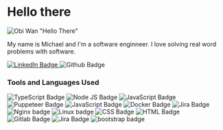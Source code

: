 # Hello there 
![Obi Wan "Hello There"](https://media.giphy.com/media/xTiIzJSKB4l7xTouE8/giphy.gif)

My name is Michael and I'm a software enginneer. I love solving real word problems with software. 

<div id="badges">
  <a href="https://www.linkedin.com/in/michael-nishiguchi/">
  <img src="https://img.shields.io/badge/LinkedIn-blue?style=for-the-badge&logo=linkedin&logoColor=white" alt="LinkedIn Badge"/>
  </a>

  <img src="https://img.shields.io/badge/Follow me on Github-gray?style=for-the-badge&logo=github&logoColor=white" alt="Github Badge"/>
  <!-- <img src="https://img.shields.io/badge/YouTube-red?style=for-the-badge&logo=youtube&logoColor=white" alt="Youtube Badge"/>
  <img src="https://img.shields.io/badge/Twitter-blue?style=for-the-badge&logo=twitter&logoColor=white" alt="Twitter Badge"/>
-->
</div>

### Tools and Languages Used

<div id="badges">
    <img src="https://img.shields.io/badge/typescript-blue?style=for-the-badge&logo=typescript&logoColor=white" alt="TypeScript Badge"/>
      <img src="https://img.shields.io/badge/node.js-43853D?style=for-the-badge&logo=node.js&logoColor=white" alt="Node JS Badge"/>
    <img src="https://img.shields.io/badge/javascript-yellow?style=for-the-badge&logo=javascript&logoColor=white" alt="JavaScript Badge"/>
    <img src="https://img.shields.io/badge/puppeteer-2e8555?style=for-the-badge&logo=puppeteer&logoColor=white" alt="Puppeteer Badge"/>
    <img src="https://img.shields.io/badge/cypress-00595d?style=for-the-badge&logo=cypress&logoColor=white" alt="JavaScript Badge"/>
      <img src="https://img.shields.io/badge/docker-blue?style=for-the-badge&logo=docker&logoColor=white" alt="Docker Badge" />
  <img src="https://img.shields.io/badge/postgresql-336791?style=for-the-badge&logo=postgresql&logoColor=white" alt="Jira Badge" />
      <img src="https://img.shields.io/badge/nginx-00A95C?style=for-the-badge&logo=nginx&logoColor=white" alt="Nginx badge" />
      <img src="https://img.shields.io/badge/linux-dd4814?style=for-the-badge&logo=linux&logoColor=white" alt="Linux badge" />

  
  <img src="https://img.shields.io/badge/CSS3-1572B6?style=for-the-badge&logo=css3&logoColor=white" alt="CSS Badge" />
    <img src="https://img.shields.io/badge/HTML5-E34F26?style=for-the-badge&logo=html5&logoColor=white" alt="HTML Badge" />
    <img src="https://img.shields.io/badge/gitlab-red?style=for-the-badge&logo=gitlab&logoColor=white" alt="Gitlab Badge" />
    <img src="https://img.shields.io/badge/jira-blue?style=for-the-badge&logo=jira&logoColor=white" alt="Jira Badge" />
<img src="https://img.shields.io/badge/Bootstrap-563D7C?style=for-the-badge&logo=bootstrap&logoColor=white" alt="bootstrap badge" />
</div>

<!--
**michael-nishiguchi/michael-nishiguchi** is a ✨ _special_ ✨ repository because its `README.md` (this file) appears on your GitHub profile.

Here are some ideas to get you started:

- 🔭 I’m currently working on ...
- 🌱 I’m currently learning ...
- 👯 I’m looking to collaborate on ...
- 🤔 I’m looking for help with ...
- 💬 Ask me about ...
- 📫 How to reach me: ...
- 😄 Pronouns: ...
- ⚡ Fun fact: ...
-->
